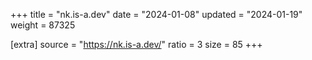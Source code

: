 +++
title = "nk.is-a.dev"
date = "2024-01-08"
updated = "2024-01-19"
weight = 87325

[extra]
source = "https://nk.is-a.dev/"
ratio = 3
size = 85
+++
